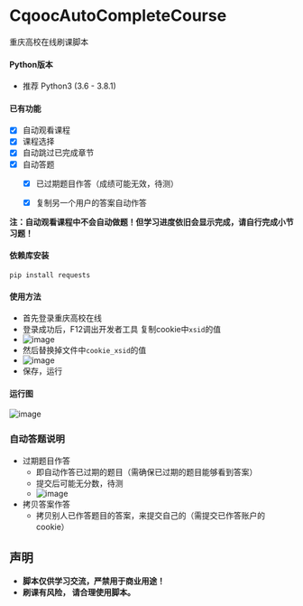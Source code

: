 # CqoocAutoCompleteCourse
重庆高校在线刷课脚本

#### Python版本

+ 推荐 Python3 (3.6 - 3.8.1)

#### 已有功能
  - [x] 自动观看课程
  - [x] 课程选择
  - [x] 自动跳过已完成章节
  - [x] 自动答题
      - [x] 已过期题目作答（成绩可能无效，待测）
      - [x] 复制另一个用户的答案自动作答


**注：自动观看课程中不会自动做题！但学习进度依旧会显示完成，请自行完成小节习题！**

#### 依赖库安装

`pip install requests`

#### 使用方法

+ 首先登录重庆高校在线
+ 登录成功后，F12调出开发者工具 复制cookie中`xsid`的值
+ ![image](https://raw.githubusercontent.com/HirokiChin/CqoocAutoCompleteCourse/master/img/png2.png)
+ 然后替换掉文件中`cookie_xsid`的值
+ ![image](https://raw.githubusercontent.com/HirokiChin/CqoocAutoCompleteCourse/master/img/png3.png)
+ 保存，运行

#### 运行图
![image](https://raw.githubusercontent.com/HirokiChin/CqoocAutoCompleteCourse/master/img/png1.png)

### 自动答题说明

+ 过期题目作答
  + 即自动作答已过期的题目（需确保已过期的题目能够看到答案）
  + 提交后可能无分数，待测
  + ![image](https://tva1.sinaimg.cn/large/0081Kckwly1gl8pcrlqlgj30al033t8t.jpg)
+ 拷贝答案作答
  + 拷贝别人已作答题目的答案，来提交自己的（需提交已作答账户的cookie）

## 声明

+ **脚本仅供学习交流，严禁用于商业用途！**
+ **刷课有风险， 请合理使用脚本。**
